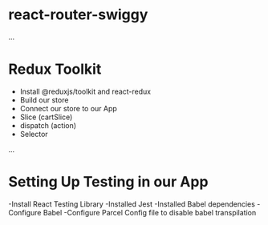 # react-router-swiggy

...

# Redux Toolkit

- Install @reduxjs/toolkit and react-redux
- Build our store
- Connect our store to our App
- Slice (cartSlice)
- dispatch (action)
- Selector

...

# Setting Up Testing in our App

-Install React Testing Library
-Installed Jest
-Installed Babel dependencies
-Configure Babel
-Configure Parcel Config file to disable babel transpilation

